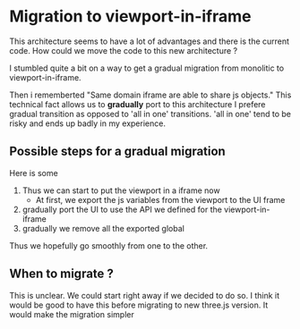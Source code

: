 # Migration to viewport-in-iframe
This architecture seems to have a lot of advantages
and there is the current code. 
How could we move the code to this new architecture ?

I stumbled quite a bit on a way to get a gradual migration from
monolitic to viewport-in-iframe.

Then i rememberted "Same domain iframe are able to share js objects."
This technical fact allows us to **gradually** port to this architecture
I prefere gradual transition as opposed to 'all in one' transitions.
'all in one' tend to be risky and ends up badly in my experience.

## Possible steps for a gradual migration
Here is some 

1. Thus we can start to put the viewport in a iframe now
   - At first, we export the js variables from the viewport to the UI frame
2. gradually port the UI to use the API we defined for the viewport-in-iframe
3. gradually we remove all the exported global

Thus we hopefully go smoothly from one to the other.

## When to migrate ?
This is unclear. We could start right away if we decided to do so.
I think it would be good to have this before migrating to new three.js version.
It would make the migration simpler
